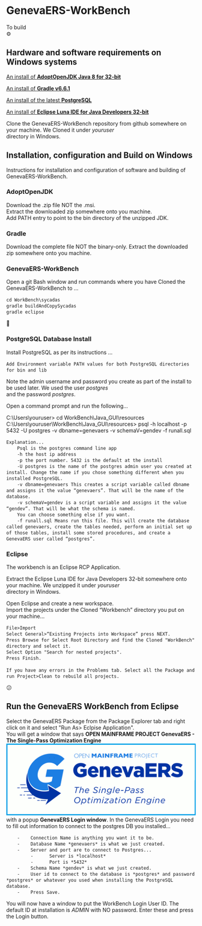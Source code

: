 # GenevaERS-WorkBench  
To build  
:gear:  

## Hardware and software requirements on Windows systems  

[An install of **AdoptOpenJDK Java 8 for 32-bit**](https://adoptopenjdk.net/releases.html?variant=openjdk8&jvmVariant=openj9)

[An install of **Gradle v6.6.1**](https://gradle.org/releases/)

[An install of the latest **PostgreSQL**](https://www.postgresql.org/download/)

[An install of **Eclipse Luna IDE for Java Developers 32-bit**](https://www.eclipse.org/downloads/packages/release/luna/sr2)

Clone the GenevaERS-WorkBench repository from github somewhere on your machine. We Cloned it under *youruser*  
directory in Windows.     


## Installation, configuration and Build on Windows
Instructions for installation and configuration of software and building of GenevaERS-WorkBench.


### AdoptOpenJDK 
Download the .zip file NOT the .msi.  
Extract the downloaded zip somewhere onto you machine.  
Add PATH entry to point to the bin directory of the unzipped JDK. 


### Gradle 
Download the complete file NOT the binary-only.
Extract the downloaded zip somewhere onto you machine.  


### GenevaERS-WorkBench
Open a git Bash window and run commands where you have Cloned the GenevaERS-WorkBench to ...  

    cd WorkBench\sycadas  
    gradle buildAndCopySycadas 
    gradle eclipse 


:thinking:  

### PostgreSQL Database Install  
Install PostgreSQL as per its instructions ...  

	Add Environment variable PATH values for both PostgreSQL directories for bin and lib  

Note the admin username and password you create as part of the install to be used later. We used the user *postgres*  
and the password *postgres*.   

Open a command prompt and run the following...  

C:\Users\youruser> cd WorkBench\Java_GUI\resources  
C:\Users\youruser\WorkBench\Java_GUI\resources> psql -h localhost -p 5432 -U postgres -v dbname=genevaers -v schemaV=gendev -f runall.sql


    Explanation... 
        Psql is the postgres command line app  
        -h the host ip address  
        -p the port number. 5432 is the default at the install  
        -U postgres is the name of the postgres admin user you created at install. Change the name if you chose something different when you installed PostgreSQL.  
        -v dbname=genevaers This creates a script variable called dbname and assigns it the value “genevaers”. That will be the name of the database.  
        -v schemaV=gendev is a script variable and assigns it the value “gendev”. That will be what the schema is named.  
        You can choose something else if you want.
        -f runall.sql Means run this file. This will create the database called genevaers, create the tables needed, perform an initial set up of those tables, install some stored procedures, and create a GenevaERS user called “postgres”.  



### Eclipse
The workbench is an Eclipse RCP Application.  

Extract the Eclipse Luna IDE for Java Developers 32-bit somewhere onto your machine. We unzipped it under *youruser*  
directory in Windows.     

Open Eclipse and create a new workspace.  
Import the projects under the Cloned “Workbench” directory you put on your machine...    

	File>Import  
	Select General>“Existing Projects into Workspace” press NEXT.  
	Press Browse for Select Root Directory and find the Cloned "WorkBench" directory and select it.  
	Select Option "Search for nested projects".  
	Press Finish.  

    If you have any errors in the Problems tab. Select all the Package and run Project>Clean to rebuild all projects.
   

:confused:  


## Run the GenevaERS WorkBench from Eclipse
Select the GenevaERS Package from the Package Explorer tab and right click on it and select "Run As> Eclpise Application".  
You will get a window that says **OPEN MAINFRAME PROJECT GenevaERS - The Single-Pass Optimization Engine** <img src ="Java_GUI/splash.bmp">  with a popup **GenevaERS Login window**.
In the GenevaERS Login you need to fill out information to connect to the postgres DB you installed...  
```  
    -    Connection Name is anything you want it to be.
    -    Database Name *genevaers* is what we just created.
    -    Server and port are to connect to Postgres... 
         -	    Server is *localhost*
         -	    Port is *5432*  
    -    Schema Name *gendev* is what we just created.  
    -    User id to connect to the database is *postgres* and password *postgres* or whatever you used when installing the PostgreSQL database.  
    -    Press Save.  
```
You will now have a window to put the WorkBench Login User ID. The default ID at installation is *ADMIN* with NO password. Enter these and press the Login button.
